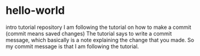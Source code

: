 # hello-world
intro tutorial repository
I am following the tutorial on how to make a commit (commit means saved changes)
The tutorial says to write a commit message, which basically is a note explaining the change that you made. 
So my commit message is that I am following the tutorial.
